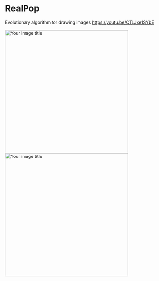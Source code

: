 # RealPop
Evolutionary algorithm for drawing images
https://youtu.be/CTLJxe1SYbE
<br></br>
<img src="https://github.com/DrunkenElf/RealPop/blob/master/forest_witcher_edited1.gif" alt="Your image title" width="400"/>
<img src="https://github.com/DrunkenElf/RealPop/blob/master/campus_edited.gif" alt="Your image title" width="400"/>
